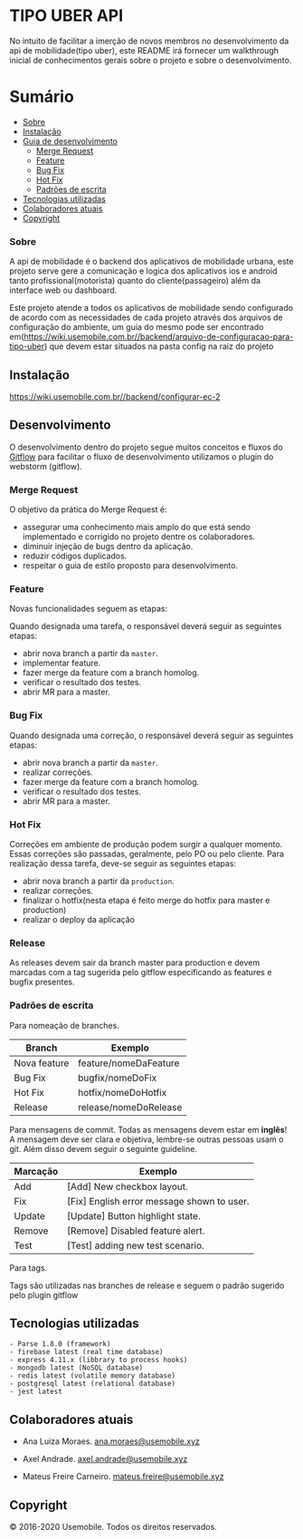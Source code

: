 # TIPO UBER API

No intuito de facilitar a imerção de novos membros no desenvolvimento da api de mobilidade(tipo uber), 
este README irá fornecer um walkthrough inicial de conhecimentos gerais sobre o projeto e sobre o desenvolvimento.

# Sumário

- [Sobre](#sobre)
- [Instalação](#instalação)
- [Guia de desenvolvimento](#desenvolvimento)
    - [Merge Request](#merge-request)
    - [Feature](#feature)
    - [Bug Fix](#bug-fix)
    - [Hot Fix](#hot-fix)
    - [Padrões de escrita](#padrões-de-escrita)
- [Tecnologias utilizadas](#tecnologias-utilizadas)
- [Colaboradores atuais](#colaboradores-atuais)
- [Copyright](#copyright)



### Sobre

A api de mobilidade é o backend dos aplicativos de mobilidade urbana, este projeto serve 
gere a comunicação e logica dos aplicativos ios e android tanto profissional(motorista) quanto do cliente(passageiro) além da interface web ou dashboard.

Este projeto atende a todos os aplicativos de mobilidade sendo configurado de acordo com as necessidades de cada projeto através dos arquivos de configuração do ambiente, um guia do mesmo pode ser encontrado em(https://wiki.usemobile.com.br//backend/arquivo-de-configuracao-para-tipo-uber)  que devem estar situados na pasta config na raiz do projeto

## Instalação
https://wiki.usemobile.com.br//backend/configurar-ec-2

## Desenvolvimento

O desenvolvimento dentro do projeto segue muitos conceitos e fluxos do [Gitflow](https://www.atlassian.com/git/tutorials/comparing-workflows/gitflow-workflow) para facilitar o fluxo de desenvolvimento utilizamos o plugin do webstorm (gitflow).

### Merge Request

O objetivo da prática do Merge Request é:

- assegurar uma conhecimento mais amplo do que está sendo implementado e corrigido no projeto dentre os colaboradores. 
- diminuir injeção de bugs dentro da aplicação.
- reduzir códigos duplicados.
- respeitar o guia de estilo proposto para desenvolvimento.

### Feature

Novas funcionalidades seguem as etapas:

Quando designada uma tarefa, o responsável deverá seguir as seguintes etapas:

- abrir nova branch a partir da `master`.
- implementar feature.
- fazer merge da feature com a branch homolog. 
- verificar o resultado dos testes. 
- abrir MR para a master. 

### Bug Fix

Quando designada uma correção, o responsável deverá seguir as seguintes etapas:

- abrir nova branch a partir da `master`.
- realizar correções.
- fazer merge da feature com a branch homolog. 
- verificar o resultado dos testes.
- abrir MR para a master.

### Hot Fix

Correções em ambiente de produção podem surgir a qualquer momento. Essas correções são passadas, geralmente, pelo PO ou pelo cliente. Para realização dessa tarefa, deve-se seguir as seguintes etapas:

- abrir nova branch a partir da `production`.
- realizar correções.
- finalizar o hotfix(nesta etapa é feito merge do hotfix para master e production)
- realizar o deploy da aplicação

### Release

As releases devem sair da branch master para production e devem marcadas com a tag sugerida pelo gitflow especificando as features e bugfix presentes.

### Padrões de escrita

Para nomeação de branches.

| Branch           | Exemplo                                 |
|-----------------|----------------------------------|
| Nova feature  | feature/nomeDaFeature                  |
| Bug Fix          | bugfix/nomeDoFix  |
| Hot Fix           | hotfix/nomeDoHotfix          |
| Release          | release/nomeDoRelease          |

Para mensagens de commit. Todas as mensagens devem estar em <strong>inglês</strong>! A mensagem deve ser clara e objetiva,
 lembre-se outras pessoas usam o git. Além disso devem seguir o seguinte guideline.
 
| Marcação           | Exemplo                                               |
|--------------------|-------------------------------------------------------|
| Add                    | [Add] New checkbox layout.                              |
| Fix                      | [Fix] English error message shown to user.        |
| Update               | [Update] Button highlight state.                         |
| Remove              | [Remove] Disabled feature alert.                        | 
| Test              | [Test] adding new test scenario.                        | 


Para tags.

Tags são utilizadas nas branches de release e seguem o padrão sugerido pelo plugin gitflow
                                                          

## Tecnologias utilizadas
    - Parse 1.8.0 (framework)
    - firebase latest (real time database)
    - express 4.11.x (libbrary to process hooks)
    - mongodb latest (NoSQL database)
    - redis latest (volatile memory database)
    - postgresql latest (relational database)
    - jest latest
## Colaboradores atuais

* Ana Luiza Moraes. <ana.moraes@usemobile.xyz>

* Axel Andrade. <axel.andrade@usemobile.xyz>

* Mateus Freire Carneiro. <mateus.freire@usemobile.xyz>




## Copyright

© 2016-2020 Usemobile. Todos os direitos reservados.
